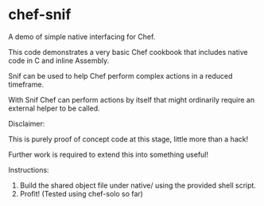 chef-snif
=========

A demo of simple native interfacing for Chef.   

This code demonstrates a very basic Chef cookbook that includes native code in C and inline Assembly. 

Snif can be used to help Chef perform complex actions in a reduced timeframe. 

With Snif Chef can perform actions by itself that might ordinarily require an external helper to be called. 

Disclaimer:

This is purely proof of concept code at this stage, little more than a hack! 

Further work is required to extend this into something useful! 

Instructions: 

1) Build the shared object file under native/ using the provided shell script. 
2) Profit!   (Tested using chef-solo so far) 
